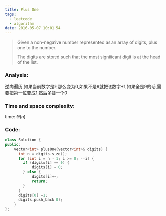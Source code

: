 ```yaml
---
title: Plus One
tags:
  - leetcode
  - algorithm
date: 2016-05-07 10:01:54
---
```

>
>Given a non-negative number represented as an array of digits, plus one to the number.
>
>The digits are stored such that the most significant digit is at the head of the list.
>

### Analysis:
逆向遍历,如果当前数字是9,那么变为0,如果不是9就把该数字+1,如果全是9的话,需要把第一位变成1,然后多加一个0
### Time and space complexity:
time: $\Theta (n)$
### Code:
```cpp
class Solution {
public:
    vector<int> plusOne(vector<int>& digits) {
      int n = digits.size();
      for (int i = n - 1; i >= 0; --i) {
        if (digits[i] == 9) {
            digits[i] = 0;
        } else {
            digits[i]++;
            return;
        }
      }
      digits[0] =1;
      digits.push_back(0);
    }
};
```
